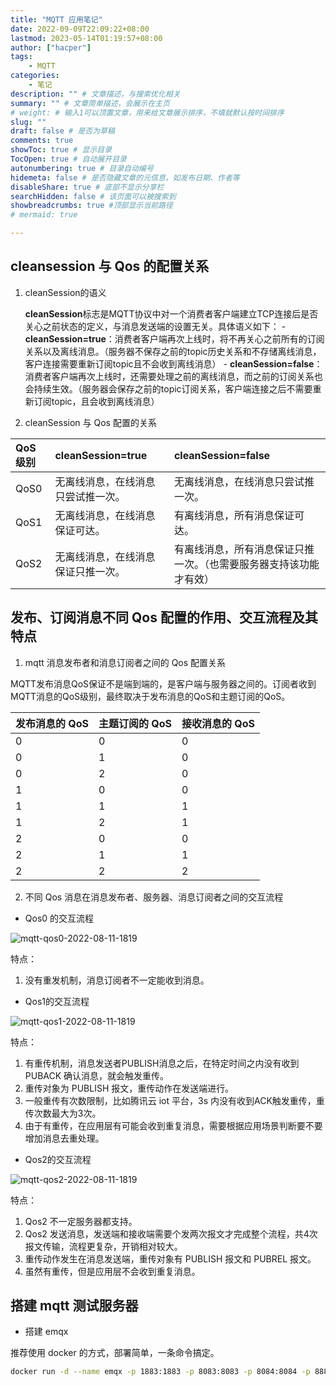 ```yaml
---
title: "MQTT 应用笔记"
date: 2022-09-09T22:09:22+08:00
lastmod: 2023-05-14T01:19:57+08:00
author: ["hacper"]
tags:
    - MQTT
categories:
    - 笔记
description: "" # 文章描述，与搜索优化相关
summary: "" # 文章简单描述，会展示在主页
# weight: # 输入1可以顶置文章，用来给文章展示排序，不填就默认按时间排序
slug: ""
draft: false # 是否为草稿
comments: true
showToc: true # 显示目录
TocOpen: true # 自动展开目录
autonumbering: true # 目录自动编号
hidemeta: false # 是否隐藏文章的元信息，如发布日期、作者等
disableShare: true # 底部不显示分享栏
searchHidden: false # 该页面可以被搜索到
showbreadcrumbs: true #顶部显示当前路径
# mermaid: true

---
```


## cleansession 与 Qos 的配置关系

1. cleanSession的语义

   **cleanSession**标志是MQTT协议中对一个消费者客户端建立TCP连接后是否关心之前状态的定义，与消息发送端的设置无关。具体语义如下： - **cleanSession=true**：消费者客户端再次上线时，将不再关心之前所有的订阅关系以及离线消息。（服务器不保存之前的topic历史关系和不存储离线消息，客户连接需要重新订阅topic且不会收到离线消息） - **cleanSession=false**：消费者客户端再次上线时，还需要处理之前的离线消息，而之前的订阅关系也会持续生效。（服务器会保存之前的topic订阅关系，客户端连接之后不需要重新订阅topic，且会收到离线消息）

2. cleanSession 与 Qos 配置的关系

| QoS级别 | cleanSession=true                  | cleanSession=false                                           |
| :------ | :--------------------------------- | :----------------------------------------------------------- |
| QoS0    | 无离线消息，在线消息只尝试推一次。 | 无离线消息，在线消息只尝试推一次。                           |
| QoS1    | 无离线消息，在线消息保证可达。     | 有离线消息，所有消息保证可达。                               |
| QoS2    | 无离线消息，在线消息保证只推一次。 | 有离线消息，所有消息保证只推一次。（也需要服务器支持该功能才有效） |



## 发布、订阅消息不同 Qos 配置的作用、交互流程及其特点



1. mqtt 消息发布者和消息订阅者之间的 Qos 配置关系


MQTT发布消息QoS保证不是端到端的，是客户端与服务器之间的。订阅者收到MQTT消息的QoS级别，最终取决于发布消息的QoS和主题订阅的QoS。


| 发布消息的 QoS | 主题订阅的 QoS | 接收消息的 QoS |
| -------------- | -------------- | -------------- |
| 0              | 0              | 0              |
| 0              | 1              | 0              |
| 0              | 2              | 0              |
| 1              | 0              | 0              |
| 1              | 1              | 1              |
| 1              | 2              | 1              |
| 2              | 0              | 0              |
| 2              | 1              | 1              |
| 2              | 2              | 2              |




2. 不同 Qos 消息在消息发布者、服务器、消息订阅者之间的交互流程

   

- Qos0 的交互流程

![mqtt-qos0-2022-08-11-1819](https://jsd.cdn.zzko.cn/gh/hacperme/picx_hosting@master/20210507/mqtt-qos0-2022-08-11-1819.3pyah3ua5t00.png)

特点：

1. 没有重发机制，消息订阅者不一定能收到消息。



- Qos1的交互流程

![mqtt-qos1-2022-08-11-1819](https://jsd.cdn.zzko.cn/gh/hacperme/picx_hosting@master/20210507/mqtt-qos1-2022-08-11-1819.1qw727hrf20w.png)

特点：

1. 有重传机制，消息发送者PUBLISH消息之后，在特定时间之内没有收到 PUBACK 确认消息，就会触发重传。
2. 重传对象为 PUBLISH 报文，重传动作在发送端进行。
3. 一般重传有次数限制，比如腾讯云 iot 平台，3s 内没有收到ACK触发重传，重传次数最大为3次。
4. 由于有重传，在应用层有可能会收到重复消息，需要根据应用场景判断要不要增加消息去重处理。



- Qos2的交互流程

![mqtt-qos2-2022-08-11-1819](https://jsd.cdn.zzko.cn/gh/hacperme/picx_hosting@master/20210507/mqtt-qos2-2022-08-11-1819.72y1jwbvcd80.png)

特点：

1. Qos2 不一定服务器都支持。
2. Qos2 发送消息，发送端和接收端需要个发两次报文才完成整个流程，共4次报文传输，流程更复杂，开销相对较大。
3. 重传动作发生在消息发送端，重传对象有 PUBLISH 报文和 PUBREL 报文。
4. 虽然有重传，但是应用层不会收到重复消息。



## 搭建 mqtt 测试服务器



- 搭建 emqx 

推荐使用 docker 的方式，部署简单，一条命令搞定。

```bash
docker run -d --name emqx -p 1883:1883 -p 8083:8083 -p 8084:8084 -p 8883:8883 -p 18083:18083 emqx/emqx:latest
```
